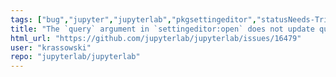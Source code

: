 ```yaml
---
tags: ["bug","jupyter","jupyterlab","pkgsettingeditor","statusNeeds-Triage"]
title: "The `query` argument in `settingeditor:open` does not update query when Settings Editor is already open"
html_url: "https://github.com/jupyterlab/jupyterlab/issues/16479"
user: "krassowski"
repo: "jupyterlab/jupyterlab"
---
```


